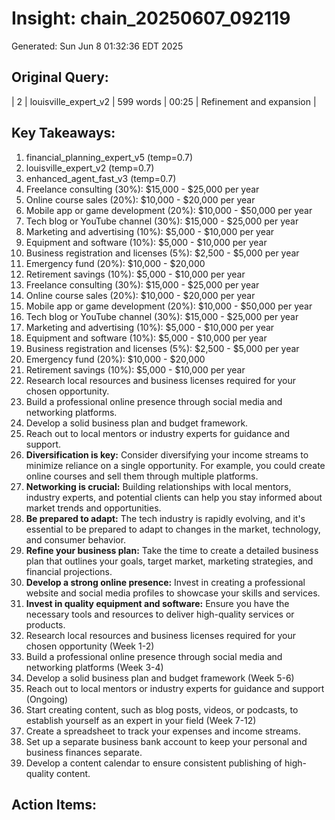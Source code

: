 # Insight: chain_20250607_092119
Generated: Sun Jun  8 01:32:36 EDT 2025

## Original Query:
| 2 | louisville_expert_v2 | 599 words | 00:25 | Refinement and expansion |

## Key Takeaways:
1. financial_planning_expert_v5 (temp=0.7)
2. louisville_expert_v2 (temp=0.7)
3. enhanced_agent_fast_v3 (temp=0.7)
1. Freelance consulting (30%): $15,000 - $25,000 per year
2. Online course sales (20%): $10,000 - $20,000 per year
3. Mobile app or game development (20%): $10,000 - $50,000 per year
4. Tech blog or YouTube channel (30%): $15,000 - $25,000 per year
1. Marketing and advertising (10%): $5,000 - $10,000 per year
2. Equipment and software (10%): $5,000 - $10,000 per year
3. Business registration and licenses (5%): $2,500 - $5,000 per year
1. Emergency fund (20%): $10,000 - $20,000
2. Retirement savings (10%): $5,000 - $10,000 per year
1. Freelance consulting (30%): $15,000 - $25,000 per year
2. Online course sales (20%): $10,000 - $20,000 per year
3. Mobile app or game development (20%): $10,000 - $50,000 per year
4. Tech blog or YouTube channel (30%): $15,000 - $25,000 per year
1. Marketing and advertising (10%): $5,000 - $10,000 per year
2. Equipment and software (10%): $5,000 - $10,000 per year
3. Business registration and licenses (5%): $2,500 - $5,000 per year
1. Emergency fund (20%): $10,000 - $20,000
2. Retirement savings (10%): $5,000 - $10,000 per year
1. Research local resources and business licenses required for your chosen opportunity.
2. Build a professional online presence through social media and networking platforms.
3. Develop a solid business plan and budget framework.
4. Reach out to local mentors or industry experts for guidance and support.
1. **Diversification is key:** Consider diversifying your income streams to minimize reliance on a single opportunity. For example, you could create online courses and sell them through multiple platforms.
2. **Networking is crucial:** Building relationships with local mentors, industry experts, and potential clients can help you stay informed about market trends and opportunities.
3. **Be prepared to adapt:** The tech industry is rapidly evolving, and it's essential to be prepared to adapt to changes in the market, technology, and consumer behavior.
1. **Refine your business plan:** Take the time to create a detailed business plan that outlines your goals, target market, marketing strategies, and financial projections.
2. **Develop a strong online presence:** Invest in creating a professional website and social media profiles to showcase your skills and services.
3. **Invest in quality equipment and software:** Ensure you have the necessary tools and resources to deliver high-quality services or products.
1. Research local resources and business licenses required for your chosen opportunity (Week 1-2)
2. Build a professional online presence through social media and networking platforms (Week 3-4)
3. Develop a solid business plan and budget framework (Week 5-6)
4. Reach out to local mentors or industry experts for guidance and support (Ongoing)
5. Start creating content, such as blog posts, videos, or podcasts, to establish yourself as an expert in your field (Week 7-12)
1. Create a spreadsheet to track your expenses and income streams.
2. Set up a separate business bank account to keep your personal and business finances separate.
3. Develop a content calendar to ensure consistent publishing of high-quality content.

## Action Items:

